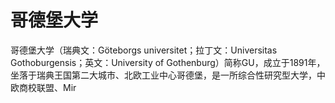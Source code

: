 # 哥德堡大学

哥德堡大学（瑞典文：Göteborgs universitet；拉丁文：Universitas Gothoburgensis；英文：University of Gothenburg）简称GU，成立于1891年，坐落于瑞典王国第二大城市、北欧工业中心哥德堡，是一所综合性研究型大学，中欧商校联盟、Mir